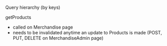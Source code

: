 Query hierarchy (by keys) 

getProducts
- called on Merchandise page 
- needs to be invalidated anytime an update to Products is made (POST, PUT, DELETE on MerchandiseAdmin page)